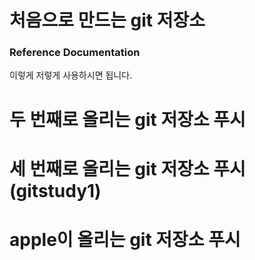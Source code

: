 # 처음으로 만드는 git 저장소

### Reference Documentation

이렇게 저렇게 사용하시면 됩니다.

# 두 번째로 올리는 git 저장소 푸시

# 세 번째로 올리는 git 저장소 푸시(gitstudy1)

# apple이 올리는 git 저장소 푸시
